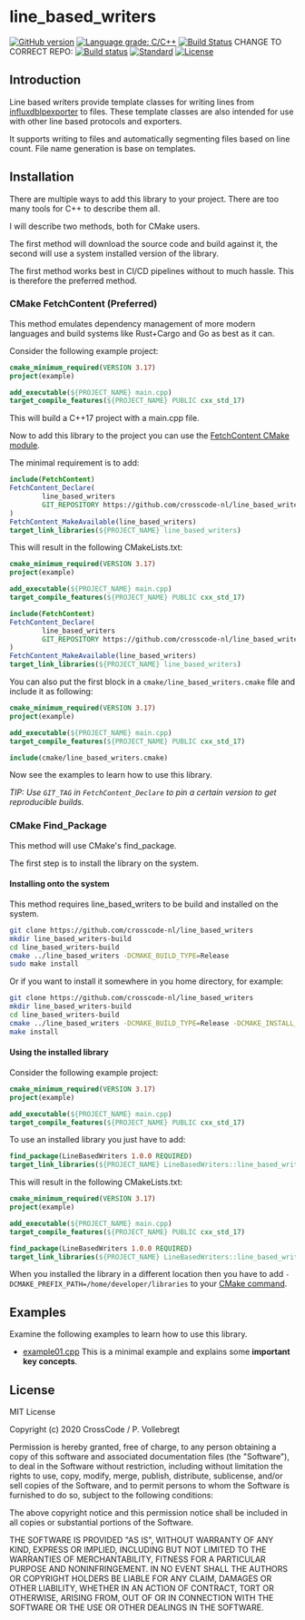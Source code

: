# line_based_writers
[![GitHub version](https://badge.fury.io/gh/crosscode-nl%line_based_writers.svg)](https://badge.fury.io/gh/crosscode-nl%line_based_writers)
[![Language grade: C/C++](https://img.shields.io/lgtm/grade/cpp/g/crosscode-nl/line_based_writers.svg?logo=lgtm&logoWidth=18)](https://lgtm.com/projects/g/crosscode-nl/line_based_writers/context:cpp)
[![Build Status](https://travis-ci.com/crosscode-nl/line_based_writers.svg?branch=main)](https://travis-ci.com/crosscode-nl/line_based_writers) 
CHANGE TO CORRECT REPO:
[![Build status](https://ci.appveyor.com/api/projects/status/gtfghv1lfo1ww3th?svg=true)](https://ci.appveyor.com/project/crosscode-nl/line_based_writers) 
[![Standard](https://img.shields.io/badge/c%2B%2B-17/20-blue.svg)](https://en.wikipedia.org/wiki/C%2B%2B#Standardization)
[![License](https://img.shields.io/badge/license-MIT-blue.svg)](LICENSE)

## Introduction

Line based writers provide template classes for writing lines from [influxdblpexporter](https://github.com/crosscode-nl/influxdblpexporter) to files. 
These template classes are also intended for use with other line based protocols and exporters. 

It supports writing to files and automatically segmenting files based on line count. File name generation is base on templates. 

## Installation

There are multiple ways to add this library to your project. There are too many tools for C++ to describe them all. 

I will describe two methods, both for CMake users. 

The first method will download the source code and build against it, the second will use a system installed version of 
the library.

The first method works best in CI/CD pipelines without to much hassle. This is therefore the preferred method.

### CMake FetchContent (Preferred)

This method emulates dependency management of more modern languages and build systems like Rust+Cargo and Go as best as 
it can.

Consider the following example project: 

```cmake
cmake_minimum_required(VERSION 3.17)
project(example)

add_executable(${PROJECT_NAME} main.cpp)
target_compile_features(${PROJECT_NAME} PUBLIC cxx_std_17)
```

This will build a C++17 project with a main.cpp file.

Now to add this library to the project you can use the 
[FetchContent CMake module](https://cmake.org/cmake/help/v3.18/module/FetchContent.html). 

The minimal requirement is to add: 

```cmake
include(FetchContent)
FetchContent_Declare(
        line_based_writers
        GIT_REPOSITORY https://github.com/crosscode-nl/line_based_writers
)
FetchContent_MakeAvailable(line_based_writers)
target_link_libraries(${PROJECT_NAME} line_based_writers)
```

This will result in the following CMakeLists.txt:

```cmake
cmake_minimum_required(VERSION 3.17)
project(example)

add_executable(${PROJECT_NAME} main.cpp)
target_compile_features(${PROJECT_NAME} PUBLIC cxx_std_17)

include(FetchContent)
FetchContent_Declare(
        line_based_writers
        GIT_REPOSITORY https://github.com/crosscode-nl/line_based_writers
)
FetchContent_MakeAvailable(line_based_writers)
target_link_libraries(${PROJECT_NAME} line_based_writers)
```

You can also put the first block in a `cmake/line_based_writers.cmake` file and include it as following: 

```cmake
cmake_minimum_required(VERSION 3.17)
project(example)

add_executable(${PROJECT_NAME} main.cpp)
target_compile_features(${PROJECT_NAME} PUBLIC cxx_std_17)

include(cmake/line_based_writers.cmake)
```
 
Now see the examples to learn how to use this library.

*TIP: Use `GIT_TAG` in `FetchContent_Declare` to pin a certain version to get reproducible builds.*

### CMake Find_Package

This method will use CMake's find_package.

The first step is to install the library on the system.

#### Installing onto the system

This method requires line_based_writers to be build and installed on the system.

```bash
git clone https://github.com/crosscode-nl/line_based_writers
mkdir line_based_writers-build
cd line_based_writers-build
cmake ../line_based_writers -DCMAKE_BUILD_TYPE=Release
sudo make install 
```

Or if you want to install it somewhere in you home directory, for example: 

```bash
git clone https://github.com/crosscode-nl/line_based_writers
mkdir line_based_writers-build
cd line_based_writers-build
cmake ../line_based_writers -DCMAKE_BUILD_TYPE=Release -DCMAKE_INSTALL_PREFIX=/home/developer/libraries
make install 
```

#### Using the installed library

Consider the following example project: 

```cmake
cmake_minimum_required(VERSION 3.17)
project(example)

add_executable(${PROJECT_NAME} main.cpp)
target_compile_features(${PROJECT_NAME} PUBLIC cxx_std_17)
```

To use an installed library you just have to add: 

```cmake
find_package(LineBasedWriters 1.0.0 REQUIRED)
target_link_libraries(${PROJECT_NAME} LineBasedWriters::line_based_writers)
```

This will result in the following CMakeLists.txt:

```cmake
cmake_minimum_required(VERSION 3.17)
project(example)

add_executable(${PROJECT_NAME} main.cpp)
target_compile_features(${PROJECT_NAME} PUBLIC cxx_std_17)

find_package(LineBasedWriters 1.0.0 REQUIRED)
target_link_libraries(${PROJECT_NAME} LineBasedWriters::line_based_writers)
```

When you installed the library in a different location then you have to add 
`-DCMAKE_PREFIX_PATH=/home/developer/libraries` to your 
[CMake command](https://cmake.org/cmake/help/latest/variable/CMAKE_PREFIX_PATH.html). 

## Examples

Examine the following examples to learn how to use this library.

* [example01.cpp](examples/example01.cpp) This is a minimal example and explains some **important key concepts**.

## License

MIT License

Copyright (c) 2020 CrossCode / P. Vollebregt

Permission is hereby granted, free of charge, to any person obtaining a copy of this software and associated 
documentation files (the "Software"), to deal in the Software without restriction, including without limitation the 
rights to use, copy, modify, merge, publish, distribute, sublicense, and/or sell copies of the Software, and to permit 
persons to whom the Software is furnished to do so, subject to the following conditions:

The above copyright notice and this permission notice shall be included in all copies or substantial portions of the 
Software.

THE SOFTWARE IS PROVIDED "AS IS", WITHOUT WARRANTY OF ANY KIND, EXPRESS OR IMPLIED, INCLUDING BUT NOT LIMITED TO THE 
WARRANTIES OF MERCHANTABILITY, FITNESS FOR A PARTICULAR PURPOSE AND NONINFRINGEMENT. IN NO EVENT SHALL THE AUTHORS OR 
COPYRIGHT HOLDERS BE LIABLE FOR ANY CLAIM, DAMAGES OR OTHER LIABILITY, WHETHER IN AN ACTION OF CONTRACT, TORT OR 
OTHERWISE, ARISING FROM, OUT OF OR IN CONNECTION WITH THE SOFTWARE OR THE USE OR OTHER DEALINGS IN THE SOFTWARE.
